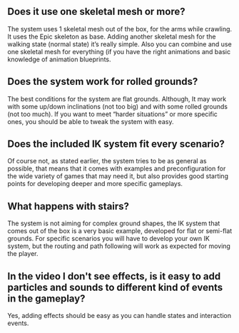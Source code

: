 ## Does it use one skeletal mesh or more?
The system uses 1 skeletal mesh out of the box, for the arms while crawling. It uses the Epic skeleton as base. Adding another skeletal mesh for the walking state (normal state) it’s really simple. Also you can combine and use one skeletal mesh for everything (if you have the right animations and basic knowledge of animation blueprints.

## Does the system work for rolled grounds?
The best conditions for the system are flat grounds. Although, It may work with some up/down inclinations (not too big) and with some rolled grounds (not too much).
If you want to meet “harder situations” or more specific ones, you should be able to tweak the system with easy.

## Does the included IK system fit every scenario?
Of course not, as stated earlier, the system tries to be as general as possible, that means that it comes with examples and preconfiguration for the wide variety of games that may need it, but also provides good starting points for developing deeper and more specific gameplays.

## What happens with stairs?
The system is not aiming for complex ground shapes, the IK system that comes out of the box is a very basic example, developed for flat or semi-flat grounds. For specific scenarios you will have to develop your own IK system, but the routing and path following will work as expected for moving the player.

## In the video I don't see effects, is it easy to add particles and sounds to different kind of events in the gameplay?
Yes, adding effects should be easy as you can handle states and interaction events.
